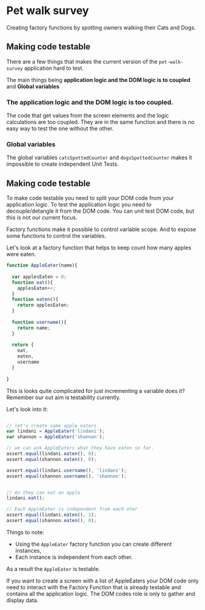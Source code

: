 # Pet walk survey

Creating factory functions by spotting owners walking their Cats and Dogs.

## Making code testable

There are a few things that makes the current version of the `pet-walk-survey` application hard to test.

The main things being **application logic and the DOM logic is to coupled** and **Global variables**

### The application logic and the DOM logic is too coupled. 

The code that get values from the screen elements and the logic calculations are too coupled. They are in the same function and there is no easy way to test the one without the other.

### Global variables

The global variables `catsSpottedCounter` and `dogsSpottedCounter` makes it impossible to create independent Unit Tests.

## Making code testable

To make code testable you need to split your DOM code from your application logic. To test the application logic you need to decouple/detangle it from the DOM code. You can unit test DOM code, but this is not our current focus.

Factory functions make it possible to control variable scope. And to expose some functions to control the variables.

Let's look at a factory function that helps to keep count how many apples were eaten.

```javascript
function AppleEater(name){
  
  var applesEaten = 0;
  function eat(){
    applesEaten++;
  }
  function eaten(){
    return applesEaten;
  }
  
  function username(){
    return name;
  }
  
  return {
    eat,
    eaten,
    username
  }
  
}
```

This is looks quite complicated for just incrementing a variable does it? Remember our out aim is testability currently.

Let's look into it:

```javascript

// let's create some apple eaters
var lindani = AppleEater('lindani');
var shannon = AppleEater('shannon');

// we can ask AppleEaters what they have eaten so far.
assert.equal(lindani.eaten(), 0);
assert.equal(shannon.eaten(), 0);

assert.equal(lindani.username(), 'lindani');
assert.equal(shannon.username(), 'shannon');


// An they can eat an apple
lindani.eat();

// Each AppleEater is independent from each oter
assert.equal(lindani.eaten(), 1);
assert.equal(shannon.eaten(), 0);
```

Things to note:

* Using the `AppleEater` factory function you can create different instances,
* Each instance is independent from each other.

As a result the `AppleEater` is testable. 

If you want to create a screen with a list of AppleEaters your DOM code only need to interact with the Factory Function that is already testable and contains all the application logic. The DOM codes role is only to gather and display data.













